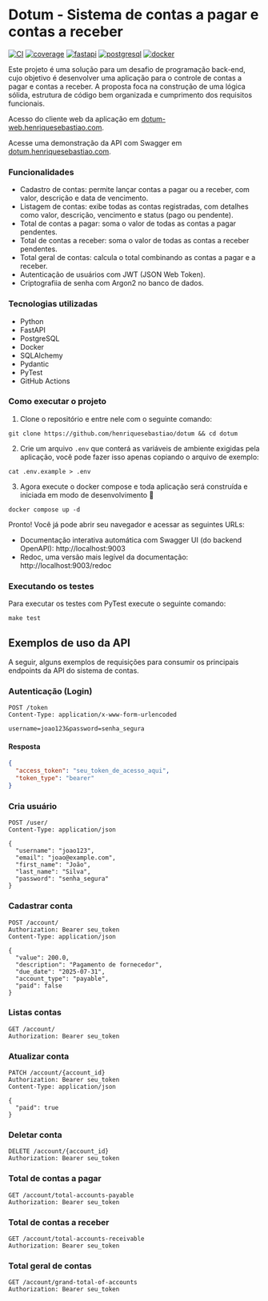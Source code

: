 # Dotum - Sistema de contas a pagar e contas a receber

[![CI](https://github.com/henriquesebastiao/dotum/actions/workflows/test.yml/badge.svg)](https://github.com/henriquesebastiao/dotum/actions/workflows/test.yml)
[![coverage](https://coverage-badge.samuelcolvin.workers.dev/henriquesebastiao/dotum.svg)](https://coverage-badge.samuelcolvin.workers.dev/redirect/henriquesebastiao/dotum)
[![fastapi](https://img.shields.io/badge/FastAPI-009688?style=flat&logo=fastapi&logoColor=white)](https://fastapi.tiangolo.com/)
[![postgresql](https://img.shields.io/badge/PostgreSQL-4169E1?style=flat&logo=postgresql&logoColor=white)](https://www.postgresql.org/)
[![docker](https://img.shields.io/badge/Docker-2496ED?style=flat&logo=docker&logoColor=white)](https://www.docker.com/)

Este projeto é uma solução para um desafio de programação back-end, cujo objetivo é desenvolver uma aplicação para o controle de contas a pagar e contas a receber. A proposta foca na construção de uma lógica sólida, estrutura de código bem organizada e cumprimento dos requisitos funcionais.

Acesso do cliente web da aplicação em [dotum-web.henriquesebastiao.com](https://dotum-web.henriquesebastiao.com).

Acesse uma demonstração da API com Swagger em [dotum.henriquesebastiao.com](https://dotum.henriquesebastiao.com).

### Funcionalidades

- Cadastro de contas: permite lançar contas a pagar ou a receber, com valor, descrição e data de vencimento.
- Listagem de contas: exibe todas as contas registradas, com detalhes como valor, descrição, vencimento e status (pago ou pendente).
- Total de contas a pagar: soma o valor de todas as contas a pagar pendentes.
- Total de contas a receber: soma o valor de todas as contas a receber pendentes.
- Total geral de contas: calcula o total combinando as contas a pagar e a receber.
- Autenticação de usuários com JWT (JSON Web Token).
- Criptografiia de senha com Argon2 no banco de dados.

### Tecnologias utilizadas

- Python
- FastAPI
- PostgreSQL
- Docker
- SQLAlchemy
- Pydantic
- PyTest
- GitHub Actions

### Como executar o projeto

1. Clone o repositório e entre nele com o seguinte comando:

```shell
git clone https://github.com/henriquesebastiao/dotum && cd dotum
```

2. Crie um arquivo `.env` que conterá as variáveis de ambiente exigidas pela aplicação, você pode fazer isso apenas copiando o arquivo de exemplo:

```shell
cat .env.example > .env
```

3. Agora execute o docker compose e toda aplicação será construída e iniciada em modo de desenvolvimento 🚀

```shell
docker compose up -d
```

Pronto! Você já pode abrir seu navegador e acessar as seguintes URLs:

- Documentação interativa automática com Swagger UI (do backend OpenAPI): http://localhost:9003
- Redoc, uma versão mais legível da documentação: http://localhost:9003/redoc

### Executando os testes

Para executar os testes com PyTest execute o seguinte comando:

```shell
make test
```

## Exemplos de uso da API

A seguir, alguns exemplos de requisições para consumir os principais endpoints da API do sistema de contas.

### Autenticação (Login)

```http
POST /token
Content-Type: application/x-www-form-urlencoded

username=joao123&password=senha_segura
```

#### Resposta

```json
{
  "access_token": "seu_token_de_acesso_aqui",
  "token_type": "bearer"
}
```

### Cria usuário

```http
POST /user/
Content-Type: application/json

{
  "username": "joao123",
  "email": "joao@example.com",
  "first_name": "João",
  "last_name": "Silva",
  "password": "senha_segura"
}
```

### Cadastrar conta

```http
POST /account/
Authorization: Bearer seu_token
Content-Type: application/json

{
  "value": 200.0,
  "description": "Pagamento de fornecedor",
  "due_date": "2025-07-31",
  "account_type": "payable",
  "paid": false
}
```

### Listas contas

```http
GET /account/
Authorization: Bearer seu_token
```

### Atualizar conta

```http
PATCH /account/{account_id}
Authorization: Bearer seu_token
Content-Type: application/json

{
  "paid": true
}
```

### Deletar conta

```http
DELETE /account/{account_id}
Authorization: Bearer seu_token
```

### Total de contas a pagar

```http
GET /account/total-accounts-payable
Authorization: Bearer seu_token
```

### Total de contas a receber

```http
GET /account/total-accounts-receivable
Authorization: Bearer seu_token
```

### Total geral de contas

```http
GET /account/grand-total-of-accounts
Authorization: Bearer seu_token
```
